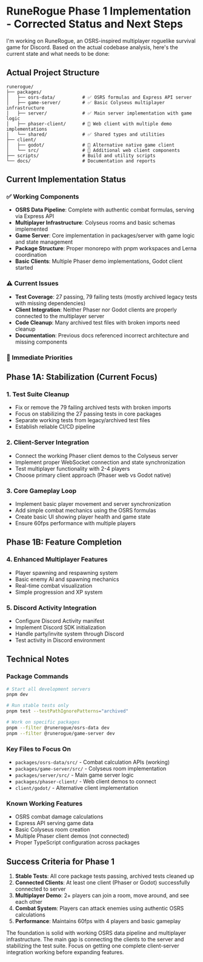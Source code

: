 # RuneRogue Phase 1 Implementation - Corrected Status and Next Steps

I'm working on RuneRogue, an OSRS-inspired multiplayer roguelike survival game for Discord. Based on the actual codebase analysis, here's the current state and what needs to be done:

## Actual Project Structure

```
runerogue/
├── packages/
│   ├── osrs-data/          # ✅ OSRS formulas and Express API server
│   ├── game-server/        # ✅ Basic Colyseus multiplayer infrastructure
│   ├── server/             # ✅ Main server implementation with game logic
│   ├── phaser-client/      # 🔄 Web client with multiple demo implementations
│   └── shared/             # ✅ Shared types and utilities
├── client/
│   ├── godot/              # 🔄 Alternative native game client
│   └── src/                # 🔄 Additional web client components
├── scripts/                # Build and utility scripts
└── docs/                   # Documentation and reports
```

## Current Implementation Status

### ✅ Working Components

- **OSRS Data Pipeline**: Complete with authentic combat formulas, serving via Express API
- **Multiplayer Infrastructure**: Colyseus rooms and basic schemas implemented
- **Game Server**: Core implementation in packages/server with game logic and state management
- **Package Structure**: Proper monorepo with pnpm workspaces and Lerna coordination
- **Basic Clients**: Multiple Phaser demo implementations, Godot client started

### ⚠️ Current Issues

- **Test Coverage**: 27 passing, 79 failing tests (mostly archived legacy tests with missing dependencies)
- **Client Integration**: Neither Phaser nor Godot clients are properly connected to the multiplayer server
- **Code Cleanup**: Many archived test files with broken imports need cleanup
- **Documentation**: Previous docs referenced incorrect architecture and missing components

### 🎯 Immediate Priorities

## Phase 1A: Stabilization (Current Focus)

### 1. Test Suite Cleanup

- Fix or remove the 79 failing archived tests with broken imports
- Focus on stabilizing the 27 passing tests in core packages
- Separate working tests from legacy/archived test files
- Establish reliable CI/CD pipeline

### 2. Client-Server Integration

- Connect the working Phaser client demos to the Colyseus server
- Implement proper WebSocket connection and state synchronization
- Test multiplayer functionality with 2-4 players
- Choose primary client approach (Phaser web vs Godot native)

### 3. Core Gameplay Loop

- Implement basic player movement and server synchronization
- Add simple combat mechanics using the OSRS formulas
- Create basic UI showing player health and game state
- Ensure 60fps performance with multiple players

## Phase 1B: Feature Completion

### 4. Enhanced Multiplayer Features

- Player spawning and respawning system
- Basic enemy AI and spawning mechanics
- Real-time combat visualization
- Simple progression and XP system

### 5. Discord Activity Integration

- Configure Discord Activity manifest
- Implement Discord SDK initialization
- Handle party/invite system through Discord
- Test activity in Discord environment

## Technical Notes

### Package Commands

```bash
# Start all development servers
pnpm dev

# Run stable tests only
pnpm test --testPathIgnorePatterns="archived"

# Work on specific packages
pnpm --filter @runerogue/osrs-data dev
pnpm --filter @runerogue/game-server dev
```

### Key Files to Focus On

- `packages/osrs-data/src/` - Combat calculation APIs (working)
- `packages/game-server/src/` - Colyseus room implementation
- `packages/server/src/` - Main game server logic
- `packages/phaser-client/` - Web client demos to connect
- `client/godot/` - Alternative client implementation

### Known Working Features

- OSRS combat damage calculations
- Express API serving game data
- Basic Colyseus room creation
- Multiple Phaser client demos (not connected)
- Proper TypeScript configuration across packages

## Success Criteria for Phase 1

1. **Stable Tests**: All core package tests passing, archived tests cleaned up
2. **Connected Clients**: At least one client (Phaser or Godot) successfully connected to server
3. **Multiplayer Demo**: 2+ players can join a room, move around, and see each other
4. **Combat System**: Players can attack enemies using authentic OSRS calculations
5. **Performance**: Maintains 60fps with 4 players and basic gameplay

The foundation is solid with working OSRS data pipeline and multiplayer infrastructure. The main gap is connecting the clients to the server and stabilizing the test suite. Focus on getting one complete client-server integration working before expanding features.
